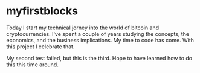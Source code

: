 # myfirstblocks

Today I start my technical jorney into the world of bitcoin and cryptocurrencies. I've spent a couple of years studying the concepts, the economics, and the business implications. My time to code has come. With this project I celebrate that. 

My second test failed, but this is the third. Hope to have learned how to do this this time around. 
